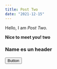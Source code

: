 ```yaml
---
title: Post Two
date: "2021-12-15"
---
```


<script>
  import Counter from "$lib/components/Counter.svelte";
</script>

Hello, I am _Post Two._

**Nice to meet you! two**

<Counter />

<!--
<button class="bg-blue-400 hover:bg-blue-500 text-sm text-white font-mono font-light py-2 px-4 rounded border-2 border-blue-200 dark:bg-blue-500 dark:hover:bg-blue-600">
  Button
</button>
-->

### Name es un header

<button class="btn btn-blue">
  Button
</button>

